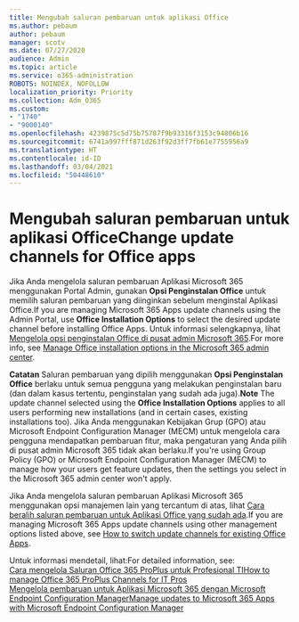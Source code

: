 ```yaml
---
title: Mengubah saluran pembaruan untuk aplikasi Office
ms.author: pebaum
author: pebaum
manager: scotv
ms.date: 07/27/2020
audience: Admin
ms.topic: article
ms.service: o365-administration
ROBOTS: NOINDEX, NOFOLLOW
localization_priority: Priority
ms.collection: Adm_O365
ms.custom:
- "1740"
- "9000140"
ms.openlocfilehash: 4239875c5d75b75787f9b93316f3153c94806b16
ms.sourcegitcommit: 6741a997fff871d263f92d3ff7fb61e7755956a9
ms.translationtype: HT
ms.contentlocale: id-ID
ms.lasthandoff: 03/04/2021
ms.locfileid: "50448610"
---
```

# <a name="change-update-channels-for-office-apps"></a><span data-ttu-id="8dc57-102">Mengubah saluran pembaruan untuk aplikasi Office</span><span class="sxs-lookup"><span data-stu-id="8dc57-102">Change update channels for Office apps</span></span>

<span data-ttu-id="8dc57-103">Jika Anda mengelola saluran pembaruan Aplikasi Microsoft 365 menggunakan Portal Admin, gunakan  **Opsi Penginstalan Office**  untuk memilih saluran pembaruan yang diinginkan sebelum menginstal Aplikasi Office.</span><span class="sxs-lookup"><span data-stu-id="8dc57-103">If you are managing Microsoft 365 Apps update channels using the Admin Portal, use  **Office Installation Options**  to select the desired update channel before installing Office Apps.</span></span> <span data-ttu-id="8dc57-104">Untuk informasi selengkapnya, lihat [Mengelola opsi penginstalan Office di pusat admin Microsoft 365](https://docs.microsoft.com/deployoffice/manage-software-download-settings-office-365).</span><span class="sxs-lookup"><span data-stu-id="8dc57-104">For more info, see [Manage Office installation options in the Microsoft 365 admin center](https://docs.microsoft.com/deployoffice/manage-software-download-settings-office-365).</span></span>

<span data-ttu-id="8dc57-105">**Catatan** Saluran pembaruan yang dipilih menggunakan  **Opsi Penginstalan Office**  berlaku untuk semua pengguna yang melakukan penginstalan baru (dan dalam kasus tertentu, penginstalan yang sudah ada juga).</span><span class="sxs-lookup"><span data-stu-id="8dc57-105">**Note** The update channel selected using the  **Office Installation Options**  applies to all users performing new installations (and in certain cases, existing installations too).</span></span> <span data-ttu-id="8dc57-106">Jika Anda menggunakan Kebijakan Grup (GPO) atau Microsoft Endpoint Configuration Manager (MECM) untuk mengelola cara pengguna mendapatkan pembaruan fitur, maka pengaturan yang Anda pilih di pusat admin Microsoft 365 tidak akan berlaku.</span><span class="sxs-lookup"><span data-stu-id="8dc57-106">If you're using Group Policy (GPO) or Microsoft Endpoint Configuration Manager (MECM) to manage how your users get feature updates, then the settings you select in the Microsoft 365 admin center won't apply.</span></span>

<span data-ttu-id="8dc57-107">Jika Anda mengelola saluran pembaruan Aplikasi Microsoft 365 menggunakan opsi manajemen lain yang tercantum di atas, lihat [Cara beralih saluran pembaruan untuk Aplikasi Office yang sudah ada](https://support.microsoft.com/help/3185078/how-to-switch-from-semi-annual-channel-to-monthly-channel).</span><span class="sxs-lookup"><span data-stu-id="8dc57-107">If you are managing Microsoft 365 Apps update channels using other management options listed above, see [How to switch update channels for existing Office Apps](https://support.microsoft.com/help/3185078/how-to-switch-from-semi-annual-channel-to-monthly-channel).</span></span>

<span data-ttu-id="8dc57-108">Untuk informasi mendetail, lihat:</span><span class="sxs-lookup"><span data-stu-id="8dc57-108">For detailed information, see:</span></span>  
[<span data-ttu-id="8dc57-109">Cara mengelola Saluran Office 365 ProPlus untuk Profesional TI</span><span class="sxs-lookup"><span data-stu-id="8dc57-109">How to manage Office 365 ProPlus Channels for IT Pros</span></span>](https://techcommunity.microsoft.com/t5/office-365-blog/how-to-manage-office-365-proplus-channels-for-it-pros/ba-p/795813)  
[<span data-ttu-id="8dc57-110">Mengelola pembaruan untuk Aplikasi Microsoft 365 dengan Microsoft Endpoint Configuration Manager</span><span class="sxs-lookup"><span data-stu-id="8dc57-110">Manage updates to Microsoft 365 Apps with Microsoft Endpoint Configuration Manager</span></span>](https://docs.microsoft.com/deployoffice/manage-microsoft-365-apps-updates-configuration-manager)